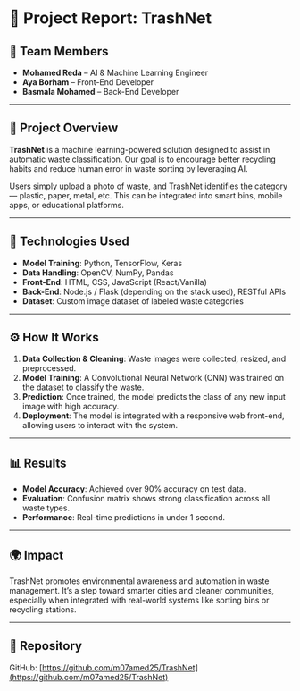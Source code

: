 # 📝 **Project Report: TrashNet**

## 👥 Team Members

- **Mohamed Reda** – AI & Machine Learning Engineer  
- **Aya Borham** – Front-End Developer  
- **Basmala Mohamed** – Back-End Developer

---

## 📌 Project Overview

**TrashNet** is a machine learning-powered solution designed to assist in automatic waste classification. Our goal is to encourage better recycling habits and reduce human error in waste sorting by leveraging AI.

Users simply upload a photo of waste, and TrashNet identifies the category — plastic, paper, metal, etc. This can be integrated into smart bins, mobile apps, or educational platforms.

---

## 🧠 Technologies Used

- **Model Training**: Python, TensorFlow, Keras  
- **Data Handling**: OpenCV, NumPy, Pandas  
- **Front-End**: HTML, CSS, JavaScript (React/Vanilla)  
- **Back-End**: Node.js / Flask (depending on the stack used), RESTful APIs  
- **Dataset**: Custom image dataset of labeled waste categories  

---

## ⚙️ How It Works

1. **Data Collection & Cleaning**: Waste images were collected, resized, and preprocessed.
2. **Model Training**: A Convolutional Neural Network (CNN) was trained on the dataset to classify the waste.
3. **Prediction**: Once trained, the model predicts the class of any new input image with high accuracy.
4. **Deployment**: The model is integrated with a responsive web front-end, allowing users to interact with the system.

---

## 📊 Results

- **Model Accuracy**: Achieved over 90% accuracy on test data.
- **Evaluation**: Confusion matrix shows strong classification across all waste types.
- **Performance**: Real-time predictions in under 1 second.

---

## 🌍 Impact

TrashNet promotes environmental awareness and automation in waste management. It’s a step toward smarter cities and cleaner communities, especially when integrated with real-world systems like sorting bins or recycling stations.

---

## 🔗 Repository

GitHub: [https://github.com/m07amed25/TrashNet](https://github.com/m07amed25/TrashNet)